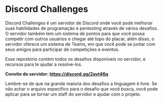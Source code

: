 # Discord Challenges
Discord Challenges é um servidor de Discord onde você pode melhorar suas habilidades de programação e pentesting através de vários desafios. O servidor também tem um sistema de pontos
para que você possa competir com outros usuários e chegar até topo do placar, além disso, o servidor oferece um sistema de Teams, em que você pode se juntar com seus amigos para participar de competições e eventos.

Esse repostório contém todos os desafios disponíveis no servidor, e recursos para te ajudar a resolve-los.

<b>Convite do servidor: https://discord.gg/2avt46q</b>

Lembre-se de que na grande maioria dos desafios a linguagem é livre. Se não achar o arquivo específico para o desafio que você busca, você pode aplicar para se tornar um staff do servidor e ajudar com o projeto.